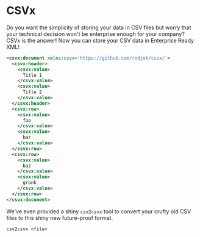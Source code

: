 # CSVx

Do you want the simplicity of storing your data in CSV files but worry that
your technical decision won't be enterprise enough for your company? CSVx is
the answer! Now you can store your CSV data in Enterprise Ready XML!

```xml
<csvx:document xmlns:csvx='https://github.com/rodjek/csvx/'>
  <csvx:header>
    <csvx:value>
      Title 1
    </csvx:value>
    <csvx:value>
      Title 2
    </csvx:value>
  </csvx:header>
  <csvx:row>
    <csvx:value>
      foo
    </csvx:value>
    <csvx:value>
      bar
    </csvx:value>
  </csvx:row>
  <csvx:row>
    <csvx:value>
      baz
    </csvx:value>
    <csvx:value>
      gronk
    </csvx:value>
  </csvx:row>
</csvx:document>
```

We've even provided a shiny `csv2csvx` tool to convert your crufty old CSV
files to this shiny new future-proof format.

```
csv2csvx <file>
```

